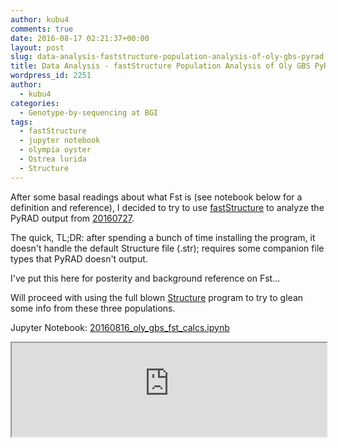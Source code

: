 ```yaml
---
author: kubu4
comments: true
date: 2016-08-17 02:21:37+00:00
layout: post
slug: data-analysis-faststructure-population-analysis-of-oly-gbs-pyrad-output
title: Data Analysis - fastStructure Population Analysis of Oly GBS PyRAD Output
wordpress_id: 2251
author:
  - kubu4
categories:
  - Genotype-by-sequencing at BGI
tags:
  - fastStructure
  - jupyter notebook
  - olympia oyster
  - Ostrea lurida
  - Structure
---
```


After some basal readings about what Fst is (see notebook below for a definition and reference), I decided to try to use [fastStructure](https://rajanil.github.io/fastStructure/) to analyze the PyRAD output from [20160727](2016/07/27/data-analysis-pyrad-analysis-of-olympia-oyster-gbs-data.html).

The quick, TL;DR: after spending a bunch of time installing the program, it doesn't handle the default Structure file (.str); requires some companion file types that PyRAD doesn't output.

I've put this here for posterity and background reference on Fst...

Will proceed with using the full blown [Structure](https://pritchardlab.stanford.edu/structure_software/release_versions/v2.3.4/html/install.html) program to try to glean some info from these three populations.



Jupyter Notebook: [20160816_oly_gbs_fst_calcs.ipynb](https://github.com/sr320/LabDocs/blob/master/jupyter_nbs/sam/20160816_oly_gbs_fst_calcs.ipynb)
<iframe src="https://render.githubusercontent.com/view/ipynb?commit=6956f592ce6e844065162990a870b80e4cd1eb3a&enc_url=68747470733a2f2f7261772e67697468756275736572636f6e74656e742e636f6d2f73723332302f4c6162446f63732f363935366635393263653665383434303635313632393930613837306238306534636431656233612f6a7570797465725f6e62732f73616d2f32303136303831365f6f6c795f6762735f6673745f63616c63732e6970796e62&nwo=sr320%2FLabDocs&path=jupyter_nbs%2Fsam%2F20160816_oly_gbs_fst_calcs.ipynb&repository_id=13746500#22ec9b01-07ae-4ba4-9c5e-a71afb9d8a59" width="100%" same_height_as="window" scrolling="yes"></iframe>


